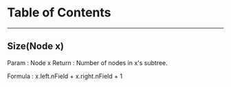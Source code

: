 # Table of Contents
---

## <a name="size">Size(Node x)</a>
Param : Node x
Return : Number of nodes in x's subtree.

Formula : x.left.nField + x.right.nField + 1
